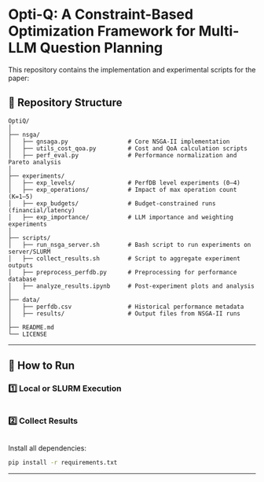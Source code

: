 # Opti-Q: A Constraint-Based Optimization Framework for Multi-LLM Question Planning

This repository contains the implementation and experimental scripts for the paper:

## 🧩 Repository Structure

```
OptiQ/
│
├── nsga/
│   ├── gnsaga.py                 # Core NSGA-II implementation
│   ├── utils_cost_qoa.py         # Cost and QoA calculation scripts
│   ├── perf_eval.py              # Performance normalization and Pareto analysis
│
├── experiments/
│   ├── exp_levels/               # PerfDB level experiments (0–4)
│   ├── exp_operations/           # Impact of max operation count (K=1–5)
│   ├── exp_budgets/              # Budget-constrained runs (financial/latency)
│   ├── exp_importance/           # LLM importance and weighting experiments
│
├── scripts/
│   ├── run_nsga_server.sh        # Bash script to run experiments on server/SLURM
│   ├── collect_results.sh        # Script to aggregate experiment outputs
│   ├── preprocess_perfdb.py      # Preprocessing for performance database
│   ├── analyze_results.ipynb     # Post-experiment plots and analysis
│
├── data/
│   ├── perfdb.csv                # Historical performance metadata
│   ├── results/                  # Output files from NSGA-II runs
│
├── README.md
└── LICENSE
```

---

## 🚀 How to Run

### 1️⃣ Local or SLURM Execution
```bash

```

### 2️⃣ Collect Results
```bash

```


Install all dependencies:
```bash
pip install -r requirements.txt
```
---


